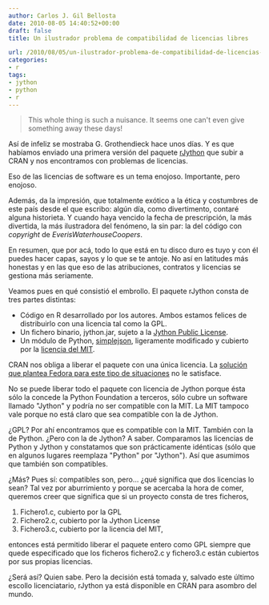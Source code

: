 ```yaml
---
author: Carlos J. Gil Bellosta
date: 2010-08-05 14:40:52+00:00
draft: false
title: Un ilustrador problema de compatibilidad de licencias libres

url: /2010/08/05/un-ilustrador-problema-de-compatibilidad-de-licencias-libres/
categories:
- r
tags:
- jython
- python
- r
---
```


>This whole thing is such a nuisance. It seems one can't even give something away these days!


Así de infeliz se mostraba G. Grothendieck hace unos días. Y es que habíamos enviado una primera versión del paquete [rJython](http://cran.r-project.org/web/packages/rJython/index.html) que subir a CRAN y nos encontramos con problemas de licencias.

Eso de las licencias de software es un tema enojoso. Importante, pero enojoso.

Además, da la impresión, que totalmente exótico a la ética y costumbres de este país desde el que escribo: algún día, como divertimento, contaré alguna historieta. Y cuando haya vencido la fecha de prescripción, la más divertida, la más ilustradora del fenómeno, la sin par: la del código con _copyright_ de _EverisWaterhouseCoopers_.

En resumen, que por acá, todo lo que está en tu disco duro es tuyo y con él puedes hacer capas, sayos y lo que se te antoje. No así en latitudes más honestas y en las que eso de las atribuciones,  contratos y licencias se gestiona más seriamente.

Veamos pues en qué consistió el embrollo. El paquete rJython consta de tres partes distintas:

* Código en R desarrollado por los autores. Ambos estamos felices de distribuirlo con una licencia tal como la GPL.
* Un fichero binario, jython.jar, sujeto a la [Jython Public License](http://www.jython.org/license.html).
* Un módulo de Python, [simplejson](http://code.google.com/p/simplejson/), ligeramente modificado y cubierto por la [licencia del MIT](http://es.wikipedia.org/wiki/MIT_License).

CRAN nos obliga a liberar el paquete con una única licencia. La [solución que plantea Fedora para este tipo de situaciones](http://fedoraproject.org/wiki/Packaging/LicensingGuidelines#Multiple_Licensing_Scenarios) no le satisface.

No se puede liberar todo el paquete con licencia de Jython porque ésta sólo la concede la Python Foundation a terceros, sólo cubre un software llamado "Jython" y podría no ser compatible con la MIT. La MIT tampoco vale porque no está claro que sea compatible con la de Jython.

¿GPL? Por ahí encontramos que es compatible con la MIT. También con la de Python. ¿Pero con la de Jython? A saber. Comparamos las licencias de Python y Jython y constatamos que son prácticamente idénticas (sólo que en algunos lugares reemplaza "Python" por "Jython"). Así que asumimos que también son compatibles.

¿Más? Pues sí: compatibles son, pero... ¿qué significa que dos licencias lo sean? Tal vez por aburrimiento y porque se acercaba la hora de comer, queremos creer que significa que si un proyecto consta de tres ficheros,

1. Fichero1.c, cubierto por la GPL
2. Fichero2.c, cubierto por la Jython License
3. Fichero3.c, cubierto por la licencia del MIT,

entonces está permitido liberar el paquete entero como GPL siempre que quede especificado que los ficheros fichero2.c y fichero3.c están cubiertos por sus propias licencias.

¿Será así? Quien sabe. Pero la decisión está tomada y, salvado este último escollo licenciatario, rJython ya está disponible en CRAN para asombro del mundo.

